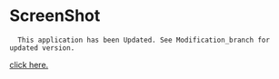 # ScreenShot
      This application has been Updated. See Modification_branch for updated version.
<a href="https://github.com/Satyam5878/ScreenShot/tree/modification_branch">click here.</a>
